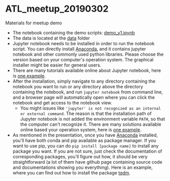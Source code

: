 # ATL_meetup_20190302
Materials for meetup demo

* The notebook containing the demo scripts: [demo_v1.ipynb](./notebook/demo_v1.ipynb)
* The data is located at the [data](./data/) folder
* Jupyter notebook needs to be installed in order to run the notebook script. You can directly install [Anaconda](https://www.anaconda.com/distribution/), and it contains jupyter notebook and other commonly used python libraries. Please choose the version based on your computer's operation system. The graphical installer might be easier for general users.
* There are many tutorials available online about Jupyter notebook, here is [one example](https://www.dataquest.io/blog/jupyter-notebook-tutorial/).
* After the installation, simply navigate to any directory containing the notebook you want to run or any directory above the directory containing the notebook, and run ``jupyter notebook`` from command line, and a browser page will automatically open where you can click the notebook and get access to the notebook view.
    * You might issues like `'jupyter' is not recognized as an internal or external command`. The reason is that the installation path of Jupyter notebook is not added the environment variable `PATH`, so that the computer can't recognize it. There are many solutions available online based your operation system, here is [one example](https://stackoverflow.com/questions/52287117/jupyter-is-not-recognized-as-an-internal-or-external-command).
* As mentioned in the presentation, once you have [Anaconda](https://www.anaconda.com/distribution/) installed, you'll have both conda and pip available as package manager. If you want to use pip, you can do `pip install [package name]` to install any package you want. If you are not sure, just check the documentation of corresponding packages, you'll figure out how, it should be very straightforward (a lot of them have github page containing source code and documentations showing you everything). Here is an example, where you can find out how to install the package [tqdm](https://github.com/tqdm/tqdm).

